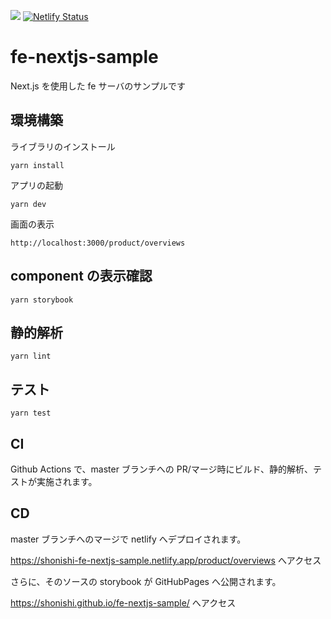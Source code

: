 ![](https://github.com/shonishi/fe-nextjs-sample/actions/workflows/ci.yml/badge.svg?branch=master)
[![Netlify Status](https://api.netlify.com/api/v1/badges/9c4a43e7-4738-4856-9bc2-574fc0e8b9fc/deploy-status?branch=master)](https://app.netlify.com/sites/shonishi-fe-nextjs-sample/deploys)

# fe-nextjs-sample

Next.js を使用した fe サーバのサンプルです

## 環境構築

ライブラリのインストール

```
yarn install
```

アプリの起動

```
yarn dev
```

画面の表示

```
http://localhost:3000/product/overviews
```

## component の表示確認

```
yarn storybook
```

## 静的解析

```
yarn lint
```

## テスト

```
yarn test
```

## CI

Github Actions で、master ブランチへの PR/マージ時にビルド、静的解析、テストが実施されます。

## CD

master ブランチへのマージで netlify へデプロイされます。

https://shonishi-fe-nextjs-sample.netlify.app/product/overviews へアクセス

さらに、そのソースの storybook が GitHubPages へ公開されます。

https://shonishi.github.io/fe-nextjs-sample/ へアクセス
